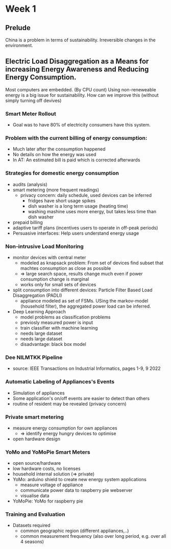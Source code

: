 # Week 1
## Prelude
China is a problem in terms of sustainability.
Irreversible changes in the environment.

## Electric Load Disaggregation as a Means for increasing Energy Awareness and Reducing Energy Consumption.
Most computers are embedded. (By CPU count)
Using non-reneweable energy is a big issue for sustainability. How can we improve this (without simply turning off devives)
### Smart Meter Rollout
  - Goal was to have 80% of electricity consumers have this system.
### Problem with the current billing of energy consumption:
  - Much later after the consumption happened
  - No details on how the energy was used
  - In AT: An estimated bill is paid which is corrected afterwards

### Strategies for domestic energy consumption
  - audits (analysis)
  - smart metering (more frequent readings)
    + privacy concern: daily schedule, used devices can be inferred
      - fridges have short usage spikes
      - dish washer is a long term usage (heating time)
      - washing mashine uses more energy, but takes less time than dish washer
  - prepaid billing
  - adaptive tariff plans (incentives users to operate in off-peak periods)
  - Persuasive interfaces: Help users understand energy usage

### Non-intrusive Load Monitoring
  - monitor devices with central meter
    + modeled as knapsack problem: From set of devices find subset that machtes consumption as close as possible
    + => large search space, results change much even if power consumption change is marginal
    + works only for small sets of devices
  - split consumption into different devices: Particle Filter Based Load Disaggregation (PADLI)
    + appliance modeled as set of FSMs. USing the markov-model (household filter), the aggregated power load can be inferred.
  - Deep Learning Approach
    + model problems as classification problems
    + previosly measured power is input
    + train classifier with machine learning
    + needs large dataset
    + needs large dataset
    + disadvantage: black box model

### Dee NILMTKK Pipeline
  - source: IEEE Transactions on Industrial Informatics, pages 1-9, 9 2022

###  Automatic Labeling of Appliances's Events
  - Simulation of appliances
  - Some application's on/off events are easier to detect than others
  - routine of resident may be revealed (privacy concern)

### Private smart metering
  - measure energy consumption for own appliances
    + => identify energy hungry devices to optimise
  - open hardware design

### YoMo and YoMoPie Smart Meters
  - open source/hardware
  - low hardware costs, no licenses
  - household internal solution (=> private)
  - YoMo: arduino shield to create new energy system applications
    + measure voltage of appliance
    + communicate power data to raspberry pie webserver
    + visualise data
  - YoMoPie: YoMo for raspberry pie

### Training and Evaluation
  - Datasets required
    + common geographic region (different appliances,..)
    + common measurement frequency (also over long period, e.g. over all 4 seasons)
